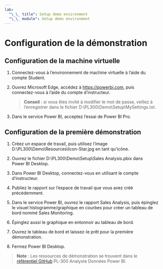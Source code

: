 ```yaml
---
lab:
  "\_\_ title": Setup demo environment
  "\_\_ module": Setup demo environment
---
```


# Configuration de la démonstration

## Configuration de la machine virtuelle

1. Connectez-vous à l’environnement de machine virtuelle à l’aide du compte Student.

1. Ouvrez Microsoft Edge, accédez à <https://powerbi.com>, puis connectez-vous à l’aide du compte d’instructeur.
    > **Conseil** : si vous êtes invité à modifier le mot de passe, veillez à l’enregistrer dans le fichier D:\PL300\Demo\Setup\MySettings.txt.

1. Dans le service Power BI, acceptez l’essai de Power BI Pro.

## Configuration de la première démonstration

1. Créez un espace de travail, puis utilisez l’image D:\PL300\Demo\Resources\Icon-Star.jpg en tant qu’icône.

1. Ouvrez le fichier D:\PL300\Demo\Setup\Sales Analysis.pbix dans Power BI Desktop.

1. Dans Power BI Desktop, connectez-vous en utilisant le compte d’instructeur.

1. Publiez le rapport sur l’espace de travail que vous avez créé précédemment.

1. Dans le service Power BI, ouvrez le rapport Sales Analysis, puis épinglez le visuel histogramme/graphique en courbes pour créer un tableau de bord nommé Sales Monitoring.

1. Épinglez aussi le graphique en entonnoir au tableau de bord.

1. Ouvrez le tableau de bord et laissez-le prêt pour la première démonstration.

1. Fermez Power BI Desktop.

> **Note** : Les ressources de démonstration se trouvent dans le [référentiel GitHub](https://github.com/MicrosoftLearning/PL-300-Microsoft-Power-BI-Data-Analyst/tree/Main/Allfiles/Demo) PL-300 Analyste Données Power BI.
